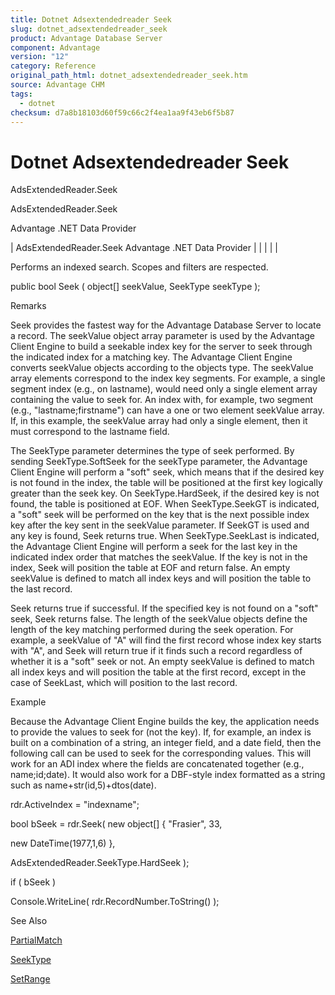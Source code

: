 ```yaml
---
title: Dotnet Adsextendedreader Seek
slug: dotnet_adsextendedreader_seek
product: Advantage Database Server
component: Advantage
version: "12"
category: Reference
original_path_html: dotnet_adsextendedreader_seek.htm
source: Advantage CHM
tags:
  - dotnet
checksum: d7a8b18103d60f59c66c2f4ea1aa9f43eb6f5b87
---
```


# Dotnet Adsextendedreader Seek

AdsExtendedReader.Seek

AdsExtendedReader.Seek

Advantage .NET Data Provider

| AdsExtendedReader.Seek  Advantage .NET Data Provider |  |  |  |  |

Performs an indexed search. Scopes and filters are respected.

public bool Seek ( object[] seekValue, SeekType seekType );

Remarks

Seek provides the fastest way for the Advantage Database Server to locate a record. The seekValue object array parameter is used by the Advantage Client Engine to build a seekable index key for the server to seek through the indicated index for a matching key. The Advantage Client Engine converts seekValue objects according to the objects type. The seekValue array elements correspond to the index key segments. For example, a single segment index (e.g., on lastname), would need only a single element array containing the value to seek for. An index with, for example, two segment (e.g., "lastname;firstname") can have a one or two element seekValue array. If, in this example, the seekValue array had only a single element, then it must correspond to the lastname field.

The SeekType parameter determines the type of seek performed. By sending SeekType.SoftSeek for the seekType parameter, the Advantage Client Engine will perform a "soft" seek, which means that if the desired key is not found in the index, the table will be positioned at the first key logically greater than the seek key. On SeekType.HardSeek, if the desired key is not found, the table is positioned at EOF. When SeekType.SeekGT is indicated, a "soft" seek will be performed on the key that is the next possible index key after the key sent in the seekValue parameter. If SeekGT is used and any key is found, Seek returns true. When SeekType.SeekLast is indicated, the Advantage Client Engine will perform a seek for the last key in the indicated index order that matches the seekValue. If the key is not in the index, Seek will position the table at EOF and return false. An empty seekValue is defined to match all index keys and will position the table to the last record.

Seek returns true if successful. If the specified key is not found on a "soft" seek, Seek returns false. The length of the seekValue objects define the length of the key matching performed during the seek operation. For example, a seekValue of "A" will find the first record whose index key starts with "A", and Seek will return true if it finds such a record regardless of whether it is a "soft" seek or not. An empty seekValue is defined to match all index keys and will position the table at the first record, except in the case of SeekLast, which will position to the last record.

Example

Because the Advantage Client Engine builds the key, the application needs to provide the values to seek for (not the key). If, for example, an index is built on a combination of a string, an integer field, and a date field, then the following call can be used to seek for the corresponding values. This will work for an ADI index where the fields are concatenated together (e.g., name;id;date). It would also work for a DBF-style index formatted as a string such as name+str(id,5)+dtos(date).

rdr.ActiveIndex = "indexname";

bool bSeek = rdr.Seek( new object[] { "Frasier", 33,

new DateTime(1977,1,6) },

AdsExtendedReader.SeekType.HardSeek );

if ( bSeek )

Console.WriteLine( rdr.RecordNumber.ToString() );

See Also

[PartialMatch](dotnet_adsextendedreader_partialmatch.md)

[SeekType](dotnet_adsextendedreader_seektype.md)

[SetRange](dotnet_adsextendedreader_setrange.md)
